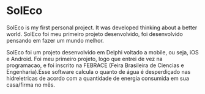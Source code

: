 # SolEco
SolEco is my first personal project. It was developed thinking about a better world.
SolEco foi meu primeiro projeto desenvolvido, foi desenvolvido pensando em fazer um mundo melhor.

SolEco foi um projeto desenvolvido em Delphi voltado a mobile, ou seja, iOS e Android. Foi meu primeiro projeto, logo que entrei de vez na programacao, e foi inscrito na FEBRACE (Feira Brasileira de Ciencias e Engenharia).Esse software calcula o quanto de água é desperdiçado nas hidreletricas de acordo com a quantidade de energia consumida em sua casa/firma no mês. 


